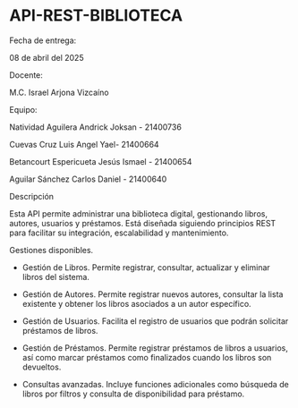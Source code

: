 # API-REST-BIBLIOTECA
Fecha de entrega:

08 de abril del 2025

Docente:

M.C. Israel Arjona Vizcaíno

Equipo:

Natividad Aguilera Andrick Joksan - 21400736

Cuevas Cruz Luis Angel Yael- 21400664

Betancourt Espericueta Jesús Ismael - 21400654

Aguilar Sánchez Carlos Daniel - 21400640

Descripción

Esta API permite administrar una biblioteca digital, gestionando libros, autores, usuarios y préstamos. Está diseñada siguiendo principios REST para facilitar su integración, escalabilidad y mantenimiento.

Gestiones disponibles.

- Gestión de Libros.
  Permite registrar, consultar, actualizar y eliminar libros del sistema.

- Gestión de Autores.
  Permite registrar nuevos autores, consultar la lista existente y obtener los libros asociados a un autor específico.

- Gestión de Usuarios.
  Facilita el registro de usuarios que podrán solicitar préstamos de libros.

- Gestión de Préstamos.
  Permite registrar préstamos de libros a usuarios, así como marcar préstamos como finalizados cuando los libros son devueltos.

- Consultas avanzadas.
  Incluye funciones adicionales como búsqueda de libros por filtros y consulta de disponibilidad para préstamo.
